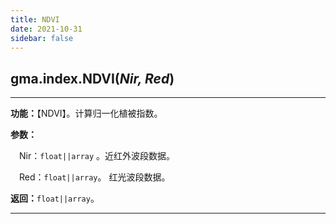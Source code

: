 ```yaml
---
title: NDVI
date: 2021-10-31
sidebar: false
---
```


## gma.index.**NDVI**(*Nir, Red*)

---

**功能：**【NDVI】。计算归一化植被指数。

**参数：**

&emsp;Nir：`float||array` 。近红外波段数据。

&emsp;Red：`float||array`。 红光波段数据。

**返回：**`float||array`。

---

